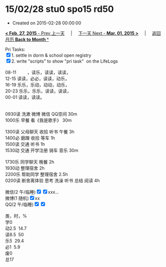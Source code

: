 # 15/02/28 stu0 spo15 rd50

- Created on 2015-02-28 00:00:00

[**< Feb. 27, 2015** - Prev 上一天](/lifelogs/2015/02/d27.md) &nbsp; &nbsp; | &nbsp; &nbsp; [下一天 Next - **Mar. 01, 2015 >**](/lifelogs/2015/03/d01.md) &nbsp; &nbsp; |  &nbsp; &nbsp; [返回月历 **Back to Month ^**](/lifelogs/2015/02/index.md)
<br/><div>Pri Tasks:</div><div><input type="checkbox" checked="true"/>1. settle in dorm & school open registry</div><div><input type="checkbox" checked="false"/>2. write "scripts" to show "pri task"  on the LifeLogs</div><div><br/>08-11         ，读乐，读读，读读，<br/>12-15 读读，必必，读读，动乐，<br/>16-19 乐乐，乐动，动动，动乐，<br/>20-23 乐乐，乐乐，读读，读读，<br/>00-01 读读，读读。<div><br/></div><div><br/></div>0930读 洗漱 微博 微信 QQ空间 30m<br/>1000乐 早餐 看《我是歌手》 30m<div><br/></div>1300读 父母聊天 收拾 听书 午餐 3h<br/>1400必 磨蹭 收拾 等车 1h<br/>1500读 交通 听书 1h<br/>1530动 交通 开学注册 骑车 音乐 30m<div><br/></div>1730乐 同学聊天 晚餐 2h<br/>1930动 整理宿舍 2h<br/>2200乐 帮助同学 整理宿舍 2.5h<br/>0200读 断舍离体验 思考 洗澡 听书 总结 阅读 4h<div><br/></div>微信(2 午/临睡)<input type="checkbox" checked="true"/><input type="checkbox" checked="true"/>xxx…</div><div>微博(1 随机)<input type="checkbox" checked="true"/>xx</div><div>QQ(2 午/临睡)<input type="checkbox" checked="true"/><input type="checkbox" checked="true"/></div><div><br/></div><div>类，时，%<br/>学0<br/>动2.5  14.7<br/>读8.5  50<br/>乐5  29.4<br/>必1  5.9<br/>废0<br/>总17
